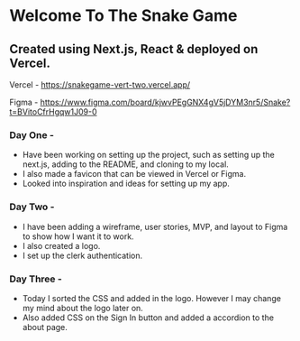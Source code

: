 # Welcome To The Snake Game 
## Created using Next.js, React & deployed on Vercel. 

Vercel - https://snakegame-vert-two.vercel.app/

Figma - https://www.figma.com/board/kjwvPEgGNX4gV5jDYM3nr5/Snake?t=BVitoCfrHgqw1J09-0

### Day One - 
- Have been working on setting up the project, such as setting up the next.js, adding to the README, and cloning to my local. 
- I also made a favicon that can be viewed in Vercel or Figma.
- Looked into inspiration and ideas for setting up my app.

### Day Two - 
- I have been adding a wireframe, user stories, MVP, and layout to Figma to show how I want it to work.
- I also created a logo.
- I set up the clerk authentication.

### Day Three -
- Today I sorted the CSS and added in the logo. However I may change my mind about the logo later on. 
- Also added CSS on the Sign In button and added a accordion to the about page.
